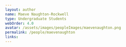 ```yaml
---
layout: author
name: Maeve Naughton-Rockwell
type: Undergraduate Students
webOrder: 4.0
avatar: /assets/images/peopleImages/maevenaughton.png
permalink: /people/maevenaughton
links:
---
```

